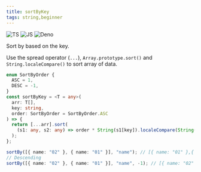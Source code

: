 ```yaml
---
title: sortByKey
tags: string,beginner
---
```


![TS](https://img.shields.io/badge/supports-typescript-blue.svg?style=flat-square)
![JS](https://img.shields.io/badge/supports-javascript-yellow.svg?style=flat-square)
![Deno](https://img.shields.io/badge/supports-deno-green.svg?style=flat-square)

Sort by based on the key.

Use the spread operator (`...`), `Array.prototype.sort()` and `String.localeCompare()` to sort array of data.

```ts title="typescript"
enum SortByOrder {
  ASC = 1,
  DESC = -1,
}
const sortByKey = <T = any>(
  arr: T[],
  key: string,
  order: SortByOrder = SortByOrder.ASC
) => {
  return [...arr].sort(
    (s1: any, s2: any) => order * String(s1[key]).localeCompare(String(s2[key]))
  );
};
```

```ts title="typescript"
sortBy([{ name: "02" }, { name: "01" }], "name"); // [{ name: "01" },{ name: "02" }]
// Descending
sortBy([{ name: "02" }, { name: "01" }], "name", -1); // [{ name: "02" },{ name: "01" }]
```
